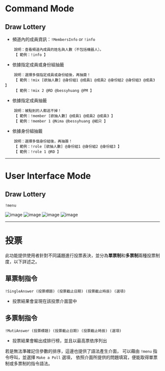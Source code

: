 # Command Mode
## Draw Lottery

* 頻道內的成員資訊：`!MembersInfo` or `!info`

```
    說明：查看頻道內成員的姓名與人數（不包括機器人）。
    【 範例：!info 】
```

* 依據指定成員或身份組抽籤

```
    說明：選擇多個指定成員或身份組後，再抽簽！
    【 範例：!mix [欲抽人數] @身份組1 @成員1 @成員2 @身份組2 @身份組3 @成員3 】
    【 範例：!mix 2 @RD @bessyhuang @PM 】
```

*  依據指定成員抽籤         

```
    說明：被點到的人都逃不掉！
    【 範例：!member [欲抽人數] @成員1 @成員2 @成員3 】
    【 範例：!member 1 @Nima @bessyhuang @紙只 】
```

*  依據身份組抽籤           

```
    說明：選擇多個身份組後，再抽簽！
    【 範例：!role [欲抽人數] @身份組1 @身份組2 @身份組3 】
    【 範例：!role 1 @RD 】
```

---
# User Interface Mode
## Draw Lottery
```
!menu
```
![image](https://user-images.githubusercontent.com/42068007/225680528-28a1ab55-ed66-434c-81d8-391cd30cecf8.png)
![image](https://user-images.githubusercontent.com/42068007/225680846-d1127d83-5bae-455a-b30d-0680b0e6ad5e.png)
![image](https://user-images.githubusercontent.com/42068007/225680890-c3281432-26f9-419b-a687-23e362db24ff.png)
![image](https://user-images.githubusercontent.com/42068007/225680939-c3d65112-0187-4e84-b412-2406e38d60fc.png)



---
# 投票
此功能提供使用者針對不同議題進行投票表決，並分為**單票制**和**多票制**兩種投票制度，以下詳述之。
## 單票制指令
```
!SingleAnswer (投票標題) (投票截止日期) (投票截止時辰) (選項)
```
* 投票結果會呈現在該投票介面當中

## 多票制指令
```
!MutiAnswer (投票標題) (投票截止日期) (投票截止時辰) (選項)
```
* 投票結果會輸出成排行榜，並且以最高票依序列出

若是無法準確記住參數的排序，這邊也提供了語法產生介面，
可以藉由 `!menu` 指令呼叫，並選擇 `Make a Poll` 選項，
依照介面所提供的問題填寫，便能取得單票制或多票制的指令語法。
